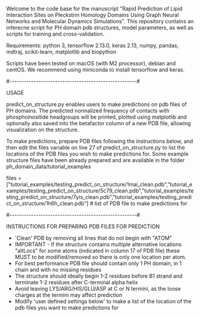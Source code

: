 Welcome to the code base for the manuscript "Rapid Prediction of Lipid Interaction Sites on Pleckstrin Homology Domains Using Graph Neural Networks and Molecular Dynamics Simulations". This repository contains an inferecne script for PH domain pdb structures, model parameters, as well as scripts for training and cross-validation.

Requirements: python 3, tensorflow 2.13.0, keras 2.13, numpy, pandas, mdtraj, scikit-learn, matplotlib and biopython

Scripts have been tested on macOS (with M2 processor), debian and centOS. We recommend using miniconda to install tensorflow and keras.

#-----------------------------------------------------#

USAGE

predict_on_structure.py enables users to make predictions on pdb files of PH domains. The predicted normalized frequency of contacts with phosphoinositide headgroups will be printed, plotted using matplotlib and optionally also saved into the betafactor column of a new PDB file, allowing visualization on the structure.

To make predictions, prepare PDB files following the instructions below, and then edit the files variable on line 27 of predict_on_structure.py to list the locations of the PDB files you wish to make predictions for. Some example structure files have been already prepared and are available in the folder ph_domain_data/tutorial_examples

files = ["tutorial_examples/testing_predict_on_structure/1mai_clean.pdb","tutorial_examples/testing_predict_on_structure/5c79_clean.pdb","tutorial_examples/testing_predict_on_structure/7yis_clean.pdb","tutorial_examples/testing_predict_on_structure/1h6h_clean.pdb"] # list of PDB file to make predictions for

#-----------------------------------------------------#

INSTRUCTIONS FOR PREPARING PDB FILES FOR PREDICTION

- 'Clean' PDB by removing all lines that do not begin with "ATOM"
- IMPORTANT - If the structure contains multiple alternative locations "altLocs" for some atoms (indicated in column 17 of PDB file) these MUST to be modified/removed so there is only one location per atom.
- For best performance PDB file should contain only 1 PH domain, in 1 chain and with no missing residues
- The structure should ideally begin 1-2 residues before B1 strand and terminate 1-2 residues after C-terminal alpha helix
- Avoid leaving LYS/ARG/HIS/GLU/ASP at C or N termini, as the loose charges at the termini may affect prediction
- Modify 'user defined settings below' to make a list of the location of the pdb files you want to make predictions for

